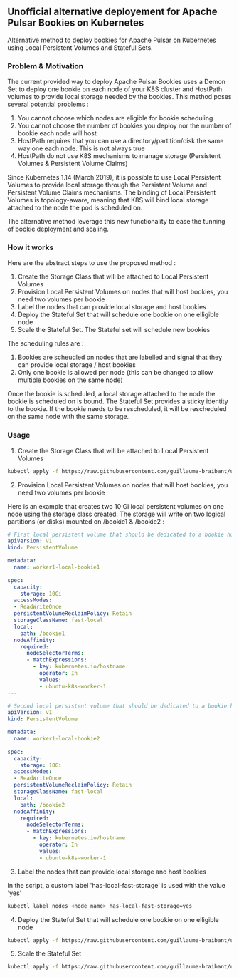 ## Unofficial alternative deployement for Apache Pulsar Bookies on Kubernetes
Alternative method to deploy bookies for Apache Pulsar on Kubernetes using Local Persistent Volumes and Stateful Sets.

### Problem & Motivation

The current provided way to deploy Apache Pulsar Bookies uses a Demon Set to deploy one bookie on each node of your K8S cluster and HostPath volumes to provide local storage needed by the bookies. This method poses several potential problems :

1. You cannot choose which nodes are eligible for bookie scheduling
2. You cannot choose the number of bookies you deploy nor the number of bookie each node will host
3. HostPath requires that you can use a directory/partition/disk the same way one each node. This is not always true
4. HostPath do not use K8S mechanisms to manage storage (Persistent Volumes & Persistent Volume Claims) 

Since Kubernetes 1.14 (March 2019), it is possible to use Local Persistent Volumes to provide local storage through the Persistent Volume and Persistent Volume Claims mechanisms. The binding of Local Persistent Volumes is topology-aware, meaning that K8S will bind local storage attached to the node the pod is scheduled on.

The alternative method leverage this new functionality to ease the tunning of bookie deployment and scaling.

### How it works

Here are the abstract steps to use the proposed method :

1. Create the Storage Class that will be attached to Local Persistent Volumes
2. Provision Local Persistent Volumes on nodes that will host bookies, you need two volumes per bookie
3. Label the nodes that can provide local storage and host bookies
4. Deploy the Stateful Set that will schedule one bookie on one elligible node
5. Scale the Stateful Set. The Stateful set will schedule new bookies

The scheduling rules are :

1. Bookies are scheudled on nodes that are labelled and signal that they can provide local storage / host bookies
2. Only one bookie is allowed per node (this can be changed to allow multiple bookies on the same node)

Once the bookie is scheduled, a local storage attached to the node the bookie is scheduled on is bound. The Stateful Set provides a sticky identity to the bookie. If the bookie needs to be rescheduled, it will be rescheduled on the same node with the same storage.

### Usage

1. Create the Storage Class that will be attached to Local Persistent Volumes

```bash
kubectl apply -f https://raw.githubusercontent.com/guillaume-braibant/unofficial-pulsar-k8s-bookies/master/fast-local-storage-class.yaml
```

2. Provision Local Persistent Volumes on nodes that will host bookies, you need two volumes per bookie

Here is an example that creates two 10 Gi local persistent volumes on one node using the storage class created. The storage will write on two logical partitions (or disks) mounted on /bookie1 & /bookie2 :

```yaml
# First local persistent volume that should be dedicated to a bookie hosted on the node
apiVersion: v1
kind: PersistentVolume

metadata:
  name: worker1-local-bookie1
 
spec:
  capacity:
    storage: 10Gi
  accessModes:
  - ReadWriteOnce
  persistentVolumeReclaimPolicy: Retain
  storageClassName: fast-local
  local:
    path: /bookie1
  nodeAffinity:
    required:
      nodeSelectorTerms:
      - matchExpressions:
        - key: kubernetes.io/hostname
          operator: In
          values:
          - ubuntu-k8s-worker-1
---

# Second local persistent volume that should be dedicated to a bookie hosted on the node
apiVersion: v1
kind: PersistentVolume

metadata:
  name: worker1-local-bookie2
  
spec:
  capacity:
    storage: 10Gi
  accessModes:
  - ReadWriteOnce
  persistentVolumeReclaimPolicy: Retain
  storageClassName: fast-local
  local:
    path: /bookie2
  nodeAffinity:
    required:
      nodeSelectorTerms:
      - matchExpressions:
        - key: kubernetes.io/hostname
          operator: In
          values:
          - ubuntu-k8s-worker-1
```

3. Label the nodes that can provide local storage and host bookies

In the script, a custom label 'has-local-fast-storage' is used with the value 'yes'

```bash
kubectl label nodes <node_name> has-local-fast-storage=yes
```

4. Deploy the Stateful Set that will schedule one bookie on one elligible node

```bash
kubectl apply -f https://raw.githubusercontent.com/guillaume-braibant/unofficial-pulsar-k8s-bookies/master/bookie-alternative.yaml
```

5. Scale the Stateful Set

```bash
kubectl apply -f https://raw.githubusercontent.com/guillaume-braibant/unofficial-pulsar-k8s-bookies/master/bookie-alternative.yaml
```
